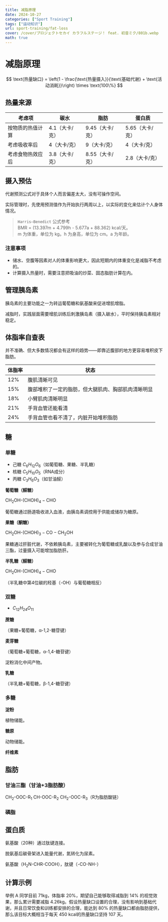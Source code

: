 ```yaml
---
title: 减脂原理
date: 2024-10-27
categories: ["Sport Training"]
tags: ["运动知识"]
url: sport-training/fat-loss
cover: /cover/プロジェクトセカイ カラフルステージ！ feat. 初音ミク/801b.webp
math: true
---
```


# 减脂原理

$$
\text{热量缺口} = \left(1 - \frac{\text{热量摄入}}{\text{基础代谢} + \text{活动消耗}}\right) \times \text{100\%}
$$

## 热量来源

| 考虑项 | 碳水 | 脂肪 | 蛋白质 |
| - | - | - | - |
| 按物质的热值计算 | 4.1（大卡/克） | 9.45（大卡/克） | 5.65（大卡/克） |
| 考虑吸收率后 | 4（大卡/克） | 9（大卡/克） | 4（大卡/克） |
| 考虑食物热效应后 | 3.8（大卡/克） | 8.55（大卡/克） | 2.8（大卡/克） |

## 摄入预估

代谢预测公式对于具体个人而言偏差太大，没有可操作空间。

实际管理时，先使用预测值作为开始执行两周以上，以实际的变化来估计个人身体情况。

> `Harris–Benedict` 公式参考\
> BMR = (13.397m + 4.799h - 5.677a + 88.362) kcal/天。\
> m 为体重，单位为 kg。h 为身高，单位为 cm。a 为年龄。

### 注意事项

- 储水、空腹等因素对人的体重影响更大，因此短期内的体重变化是减脂不考虑的。
- 计算摄入热量时，需要注意把吸油的炒菜、固态脂肪计算在内。

## 管理胰岛素

胰岛素的主要功能之一为转运葡萄糖和氨基酸来促进增肌增脂。

减脂时，实践层面需要增肌训练后刺激胰岛素（摄入碳水），平时保持胰岛素相对稳定。

## 体脂率自查表

并不准确、但大多数情况都会有这样的趋势——即靠近腹部的地方更容易堆积皮下脂肪。

| 体脂率 | 状态 |
| - | - |
| 12% | 腹肌清晰可见 |
| 15% | 腹部堆积了一定的脂肪，但大腿肌肉、胸部肌肉清晰明显 |
| 18% | 小臂肌肉清晰明显 |
| 21% | 手背血管还能看清 |
| 24% | 手背血管也看不清了，内脏开始堆积脂肪 |

## 糖

### 单糖

- 己糖 $C_6H_{12}O_6$（如葡萄糖、果糖、半乳糖）  
- 核糖 $C_5H_{10}O_5$（RNA成分）  
- 丙糖 $C_3H_6O_3$（如甘油醛） 

**葡萄糖（醛糖）**

$\text{CH}_2\text{OH-(CHOH)}_4-\text{CHO}$

葡萄糖通过肠道吸收进入血液，由胰岛素调控用于供能或储存为糖原。

**果糖（酮糖）**

$\text{CH}_2\text{OH-(CHOH)}_3-\text{CO}-\text{CH}_2\text{OH}$

果糖通过肝脏代谢，不依赖胰岛素，主要被转化为葡萄糖或乳酸以及参与合成甘油三酯，过量摄入可能增加脂肪肝。

**半乳糖（醛糖）**

$\text{CH}_2\text{OH-(CHOH)}_4-\text{CHO}$

（半乳糖中第4位碳的羟基（-OH）与葡萄糖相反）

### 双糖

- $C_{12}H_{24}O_{11}$

**蔗糖**

（果糖+葡萄糖，α-1,2-糖苷键） 

**麦芽糖**

（葡萄糖+葡萄糖，α-1,4-糖苷键）

淀粉消化中间产物。

**乳糖**

（半乳糖+葡萄糖，β-1,4-糖苷键） 

### 多糖

**淀粉**

植物储能。

**糖原**

动物储能。

**纤维素**

## 脂肪

### 甘油三酯（甘油+3脂肪酸）

$\text{CH}_2\text{-OOC-R}_1$
$\text{CH-OOC-R}_2$
$\text{CH}_2\text{-OOC-R}_3$（R为脂肪酸链）

### 磷脂

## 蛋白质

氨基酸（20种）通过肽键连接。

脱氨基后碳骨架进入能量代谢，氮转化为尿素。

氨基酸（$\text{H}_2\text{N-CHR-COOH}$），肽键（$\text{-CO-NH-}$）

## 计算示例

举例 A 同学目前 71kg，体脂率 20%，期望自己能够取得减脂到 14% 的视觉效果，那么累计需要减脂 4.26kg。假设热量缺口设置的合理，没有影响到基础代谢，并且日常饮食和训练都安排的合理，能达到 80% 的热量缺口都由脂肪提供，那么该目标大概相当于每天 450 kcal的热量缺口坚持 107 天。
